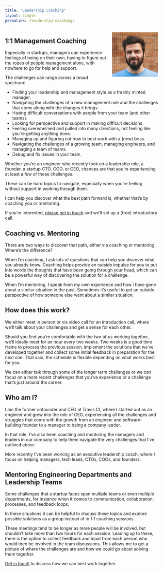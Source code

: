 ```yaml
---
title: "Leadership Coaching"
layout: single
permalink: /leadership-coaching/
---
```

<img src="/images/mathias_meyer_square.jpg" style="float:right; height: auto; width: 30%; margin-left: 10px; margin-bottom: 5px;"/>

## 1:1 Management Coaching

Especially in startups, managers can experience feelings of being on their own, having to figure out the ropes of people management alone, with nowhere to go for help and support.

The challenges can range across a broad spectrum:

* Finding your leadership and management style as a freshly minted manager.
* Navigating the challenges of a new management role and the challenges that come along with the changes it brings.
* Having difficult conversations with people from your team (and other teams).
* Looking for perspective and support in making difficult decisions.
* Feeling overwhelmed and pulled into many directions, not feeling like you’re getting anything done.
* Managing up and figuring out how to best work with a (new) boss.
* Navigating the challenges of a growing team, managing engineers, and managing a team of teams.
* Debug and fix issues in your team.

Whether you’re an engineer who recently took on a leadership role, a founder, a startup CTO, COO, or CEO, chances are that you’re experiencing at least a few of these challenges.

These can be hard topics to navigate, especially when you’re feeling without support in working through them.

I can help you discover what the best path forward is, whether that’s by coaching you or mentoring.

If you’re interested, [please get in touch](mailto:mathias@paperplanes.de) and we’ll set up a (free) introductory call.

## Coaching vs. Mentoring

There are two ways to discover that path, either via coaching or mentoring. Where’s the difference?

When I’m coaching, I ask lots of questions that can help you discover what you already know. Coaching helps provide an outside impulse for you to put into words the thoughts that have been going through your head, which can be a powerful way of discovering the solution for a challenge.

When I’m mentoring, I speak from my own experience and how I have gone about a similar situation in the past. Sometimes it’s useful to get an outside perspective of how someone else went about a similar situation.

## How does this work?

We either meet in person or via video call for an introduction call, where we’ll talk about your challenges and get a sense for each other.

Should you find you’re comfortable with the two of us working together, we’ll ideally meet for an hour every two weeks. Two weeks is a good time frame to process the previous session, implement the solutions that we’ve developed together and collect some initial feedback in preparation for the next one. That said, the schedule is flexible depending on what works best for you.

We can either talk through some of the longer term challenges or we can focus on a more recent challenges that you’ve experience or a challenge that’s just around the corner.

## Who am I?

I am the former cofounder and CEO at Travis CI, where I started out as an engineer and grew into the role of CEO, experiencing all the challenges and struggles that come with the growth from an engineer and software-building founder to a manager to being a company leader.

In that role, I’ve also been coaching and mentoring the managers and leaders in our company to help them navigate the very challenges that I've outlined above.

More recently I’ve been working as an executive leadership coach, where I focus on helping managers, tech leads, CTOs, COOs, and founders.

## Mentoring Engineering Departments and Leadership Teams

Some challenges that a startup faces span multiple teams or even multiple departments, for instance when it comes to communication, collaboration, processes, and feedback loops.

In these situations it can be helpful to discuss these topics and explore possible solutions as a group instead of in 1:1 coaching sessions.

These meetings tend to be longer as more people will be involved, but shouldn’t take more than two hours for each session. Leading up to these, there is the option to collect feedback and input from each person who would then be involved in the team discussions. This allows me to get a picture of where the challenges are and how we could go about solving them together.

[Get in touch](mailto:mathias@paperplanes.de) to discuss how we can best work together.
